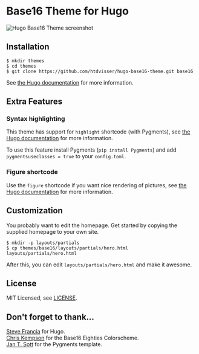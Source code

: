# Base16 Theme for Hugo

![Hugo Base16 Theme screenshot](https://raw.githubusercontent.com/htdvisser/hugo-base16-theme/master/images/screenshot.png)

## Installation

    $ mkdir themes
    $ cd themes
    $ git clone https://github.com/htdvisser/hugo-base16-theme.git base16

See [the Hugo documentation](http://gohugo.io/themes/installing/) for more information.

## Extra Features

### Syntax highlighting

This theme has support for `highlight` shortcode (with Pygments),
see [the Hugo documentation](http://gohugo.io/extras/highlighting/) for more information.

To use this feature install Pygments (`pip install Pygments`) and add `pygmentsuseclasses = true` to your `config.toml`.

### Figure shortcode

Use the `figure` shortcode if you want nice rendering of pictures, see [the Hugo documentation](http://gohugo.io/extras/shortcodes/) for more information.


## Customization

You probably want to edit the homepage. Get started by copying the supplied homepage to your own site.

    $ mkdir -p layouts/partials
    $ cp themes/base16/layouts/partials/hero.html layouts/partials/hero.html

After this, you can edit `layouts/partials/hero.html` and make it awesome.


## License

MIT Licensed, see [LICENSE](https://github.com/htdvisser/hugo-base16-theme/blob/master/LICENSE).


## Don't forget to thank...

[Steve Francia](https://github.com/spf13) for Hugo.  
[Chris Kempson](http://chriskempson.com) for the Base16 Eighties Colorscheme.  
[Jan T. Sott](https://github.com/idleberg) for the Pygments template.
